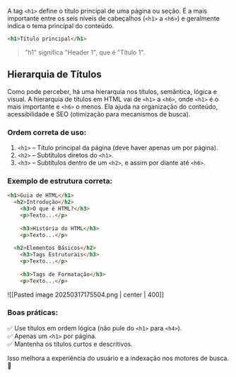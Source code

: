 A tag `<h1>` define o título principal de uma página ou seção. É a mais importante entre os seis níveis de cabeçalhos (`<h1>` a `<h6>`) e geralmente indica o tema principal do conteúdo.
```HTML
<h1>Título principal</h1>
```

> "h1" significa "Header 1", que é "Título 1".
## Hierarquia de Títulos
Como pode perceber, há uma hierarquia nos títulos, semântica, lógica e visual.
A hierarquia de títulos em HTML vai de `<h1>` a `<h6>`, onde `<h1>` é o mais importante e `<h6>` o menos. Ela ajuda na organização do conteúdo, acessibilidade e SEO (otimização para mecanismos de busca).

### **Ordem correta de uso:**

1. `<h1>` – Título principal da página (deve haver apenas um por página).
2. `<h2>` – Subtítulos diretos do `<h1>`.
3. `<h3>` – Subtítulos dentro de um `<h2>`, e assim por diante até `<h6>`.

### **Exemplo de estrutura correta:**

```html
<h1>Guia de HTML</h1>
  <h2>Introdução</h2>
    <h3>O que é HTML?</h3>
    <p>Texto...</p>
    
    <h3>História do HTML</h3>
	<p>Texto...</p>
	
  <h2>Elementos Básicos</h2>
    <h3>Tags Estruturais</h3>
	<p>Texto...</p>
	
    <h3>Tags de Formatação</h3>
	<p>Texto...</p>
```

![[Pasted image 20250317175504.png | center | 400]]

### **Boas práticas:**

✅ Use títulos em ordem lógica (não pule do `<h1>` para `<h4>`).  
✅ Apenas um `<h1>` por página.  
✅ Mantenha os títulos curtos e descritivos.

Isso melhora a experiência do usuário e a indexação nos motores de busca. 🚀